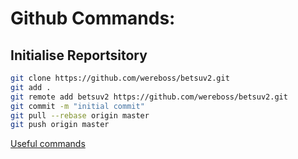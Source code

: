 

# Github Commands:

## Initialise Reportsitory
```bash
git clone https://github.com/wereboss/betsuv2.git
git add .
git remote add betsuv2 https://github.com/wereboss/betsuv2.git
git commit -m "initial commit"
git pull --rebase origin master
git push origin master

```

[Useful commands](https://github.com/joshnh/Git-Commands)
